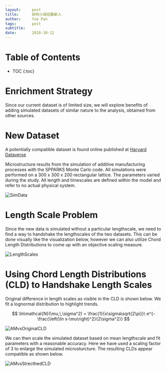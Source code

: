 ```yaml
---
layout:     post
title:      研究小组招募新人
author:     Yue Pan
tags: 		post
subtitle:  	
date:       2018-10-12 
---
```

<!-- Start Writing Below in Markdown -->

# Table of Contents

* TOC
{:toc}

# Enrichment Strategy

Since our current dataset is of limited size, we will explore benefits of adding simulated datasets of similar nature to the analysis, obtained from other sources.

# New Dataset

A potentially compatible dataset is found online published at [Harvard Dataverse](https://dataverse.harvard.edu/dataset.xhtml?persistentId=doi:10.7910/DVN/KJMK9Z
)

Microstructure results from the simulation of additive manufacturing processes with the SPPARKS Monte Carlo code. All simulations were performed on a 300 x 300 x 200 rectangular lattice. The parameters varied during the study. All length and timescales are defined within the model and refer to no actual physical system. 

![SimData](/EAB-AM-Project/img/SimData.gif)

# Length Scale Problem

Since the new data is simulated without a particular lengthscale, we need to find a way to handshake the lengthscales of the two datasets. This can be done visually like the visualization below, however we can also utilize Chord Length Distributions to come up with an objective scaling measure.

![LengthScales](/EAB-AM-Project/img/LengthScales.png)

# Using Chord Length Distributions (CLD) to Handshake Length Scales

Original difference in length scales as visible in the CLD is shown below. We fit a lognormal distribution to highlight trends.

$$ \ln\mathcal{N}(\mu,\,\sigma^2) = \frac{1}{x\sigma\sqrt{2\pi}}\ e^{-\frac{\left(\ln x-\mu\right)^2}{2\sigma^2}} $$

![AMvsOriginalCLD](/EAB-AM-Project/img/AMvsOriginalCLD.png)

We can then scale the simulated dataset based on mean lengthscale and fit parameters with a reasonable accuracy. Here we have used a scaling factor of 3 to enlarge the simulated microsturcture. The resulting CLDs appear compatible as shown below.

![AMvsStrecthedCLD](/EAB-AM-Project/img/AMvsStrecthedCLD.png)



